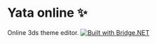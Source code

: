 # Yata online ✨
Online 3ds theme editor.
[![Built with Bridge.NET](https://img.shields.io/badge/built%20with-Bridge.NET-blue.svg)](http://bridge.net/)
